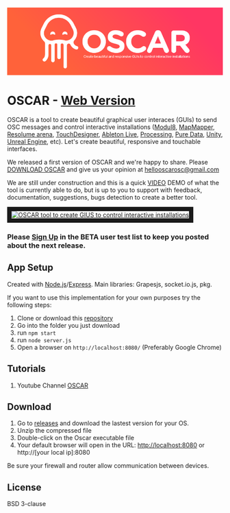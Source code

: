 ![](assets/css/headerColor.png)

# OSCAR - [Web Version](https://trafalmejo.github.io/OSCAR/)

OSCAR is a tool to create beautiful graphical user interaces (GUIs) to send OSC messages and control interactive installations ([Modul8](https://www.garagecube.com/modul8/), [MapMapper](https://madmapper.com/), [Resolume arena](https://resolume.com/), [TouchDesigner](https://derivative.ca/), [Ableton Live](https://www.ableton.com/), [Processing](https://processing.org/), [Pure Data](https://puredata.info/), [Unity](https://unity.com/), [Unreal Engine](https://www.unrealengine.com/en-US/), etc).
Let's create beautiful, responsive and touchable interfaces.

We released a first version of OSCAR and we're happy to share. Please [DOWNLOAD OSCAR](https://github.com/trafalmejo/OSCAR/releases) and give us your opinion at [hellooscarosc@gmail.com](mailto:hellooscarosc@gmail.com)

We are still under construction and this is a quick <a href="https://www.youtube.com/watch?v=ZcW8zBWRLf0" target="_blank">VIDEO</a> DEMO of what the tool is currently able to do, but is up to you to support with feedback, documentation, suggestions, bugs detection to create a better tool.

<a href="https://www.youtube.com/watch?v=JO6r7gUNlgo&list=PLScMjUz4HRHxxDL2OYcNCMCsD-srohkIW&fbclid=IwAR3Sdsq_dzP3VCx_yb5gqMyw996r7EixtrzC5UX-IVHJ3AYn9isH8exJwwM" target="_blank"><img src="http://img.youtube.com/vi/ZcW8zBWRLf0/0.jpg" alt="OSCAR tool to create GIUS to control interactive installations" width="1200" height="600" border="10"/></a>

### Please [Sign Up](https://forms.gle/1pGiDJDh3jur8Tq68) in the BETA user test list to keep you posted about the next release.

## App Setup

Created with [Node.js](https://nodejs.org/en/)/[Express](https://expressjs.com/). Main libraries: Grapesjs, socket.io.js, pkg.

If you want to use this implementation for your own purposes try the following steps:

  1. Clone or download this [repository](https://github.com/trafalmejo/OSCAR/)
  2. Go into the folder you just download
  3. run `npm start`
  4. run `node server.js`
  5. Open a browser on `http://localhost:8080/` (Preferably Google Chrome)

## Tutorials

  1. Youtube Channel [OSCAR](https://www.youtube.com/channel/UCyIxOoajn_4Nj8Mjz2k-3qA)

## Download

  1. Go to [releases](https://github.com/trafalmejo/OSCAR/releases) and download the lastest version for your OS.
  2. Unzip the compressed file
  3. Double-click on the Oscar executable file
  4. Your default browser will open in the URL: [http://localhost:8080](http://localhost:8080) or http://[your local ip]:8080

Be sure your firewall and router allow communication between devices.

## License

BSD 3-clause
